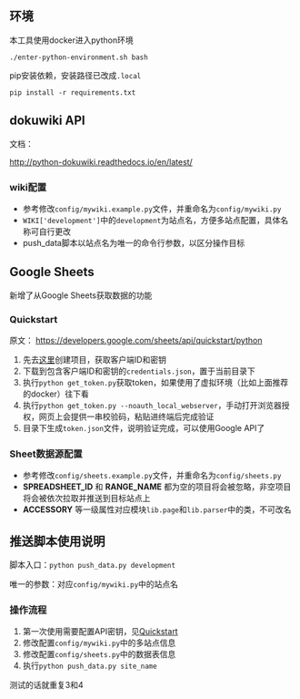 ## 环境

本工具使用docker进入python环境

    ./enter-python-environment.sh bash

pip安装依赖，安装路径已改成`.local`

    pip install -r requirements.txt

## dokuwiki API

文档：

http://python-dokuwiki.readthedocs.io/en/latest/

### wiki配置

* 参考修改`config/mywiki.example.py`文件，并重命名为`config/mywiki.py`
* `WIKI['development']`中的`development`为站点名，方便多站点配置，具体名称可自行更改
* push_data脚本以站点名为唯一的命令行参数，以区分操作目标

## Google Sheets

新增了从Google Sheets获取数据的功能

### Quickstart

原文： https://developers.google.com/sheets/api/quickstart/python

1. 先去[这里](https://console.developers.google.com/flows/enableapi?apiid=sheets.googleapis.com)创建项目，获取客户端ID和密钥 
2. 下载到包含客户端ID和密钥的`credentials.json`，置于当前目录下
3. 执行`python get_token.py`获取token，如果使用了虚拟环境（比如上面推荐的docker）往下看
4. 执行`python get_token.py --noauth_local_webserver`，手动打开浏览器授权，网页上会提供一串校验码，粘贴进终端后完成验证
5. 目录下生成`token.json`文件，说明验证完成，可以使用Google API了

### Sheet数据源配置

* 参考修改`config/sheets.example.py`文件，并重命名为`config/sheets.py`
* **SPREADSHEET_ID** 和 **RANGE_NAME** 都为空的项目将会被忽略，非空项目将会被依次拉取并推送到目标站点上
* **ACCESSORY** 等一级属性对应模块`lib.page`和`lib.parser`中的类，不可改名

## 推送脚本使用说明

脚本入口：`python push_data.py development`

唯一的参数：对应`config/mywiki.py`中的站点名

### 操作流程

1. 第一次使用需要配置API密钥，见[Quickstart](#quickstart)
2. 修改配置`config/mywiki.py`中的多站点信息
3. 修改配置`config/sheets.py`中的数据表信息
4. 执行`python push_data.py site_name`

测试的话就重复3和4
